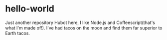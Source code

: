# hello-world
Just another repository
Hubot here, I like Node.js and Coffeescript(that's what I'm made of!).
I've had tacos on the moon and find them far superior to Earth tacos.
